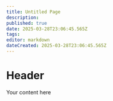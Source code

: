 ```yaml
---
title: Untitled Page
description: 
published: true
date: 2025-03-28T23:06:45.565Z
tags: 
editor: markdown
dateCreated: 2025-03-28T23:06:45.565Z
---
```


# Header
Your content here